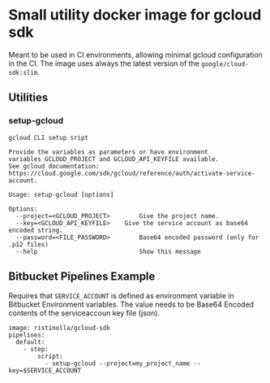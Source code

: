 # Small utility docker image for gcloud sdk

Meant to be used in CI environments, allowing minimal gcloud configuration in the CI. 
The image uses always the latest version of the `google/cloud-sdk:slim`.

## Utilities

### setup-gcloud

    gcloud CLI setup sript

    Provide the variables as parameters or have environment
    variables GCLOUD_PROJECT and GCLOUD_API_KEYFILE available.
    See gcloud documentation: https://cloud.google.com/sdk/gcloud/reference/auth/activate-service-account.

    Usage: setup-gcloud [options]

    Options:
      --project=<GCLOUD_PROJECT>        Give the project name.
      --key=<GCLOUD_API_KEYFILE>    Give the service account as base64 encoded string.
      --password=<FILE_PASSWORD>        Base64 encoded password (only for .p12 files)
      --help                            Show this message

## Bitbucket Pipelines Example

Requires that `SERVICE_ACCOUNT` is defined as environment variable in Bitbucket Environment
variables. The value needs to be Base64 Encoded contents of the serviceaccoun key file (json).

    image: ristinolla/gcloud-sdk
    pipelines:
      default:
        - step:
            script:
              - setup-gcloud --project=my_project_name --key=$SERVICE_ACCOUNT

